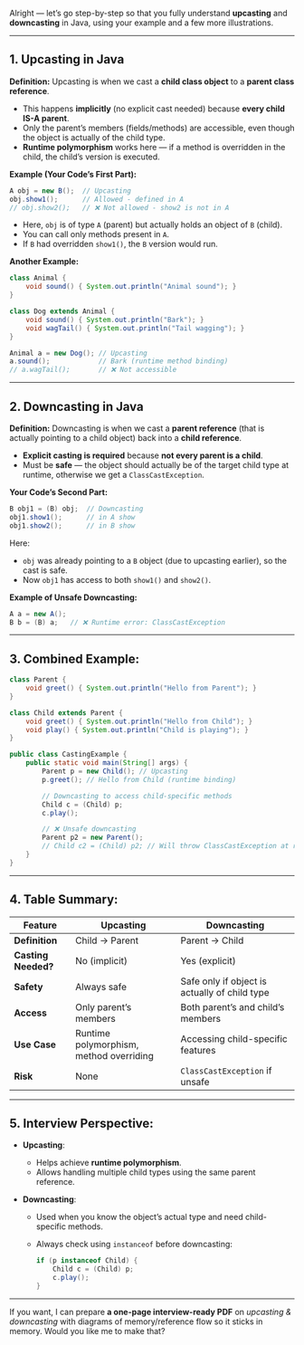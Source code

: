 Alright — let’s go step-by-step so that you fully understand **upcasting** and **downcasting** in Java, using your example and a few more illustrations.

---

## **1. Upcasting in Java**

**Definition:**
Upcasting is when we cast a **child class object** to a **parent class reference**.

* This happens **implicitly** (no explicit cast needed) because **every child IS-A parent**.
* Only the parent’s members (fields/methods) are accessible, even though the object is actually of the child type.
* **Runtime polymorphism** works here — if a method is overridden in the child, the child’s version is executed.

**Example (Your Code’s First Part):**

```java
A obj = new B();  // Upcasting
obj.show1();      // Allowed - defined in A
// obj.show2();   // ❌ Not allowed - show2 is not in A
```

* Here, `obj` is of type `A` (parent) but actually holds an object of `B` (child).
* You can call only methods present in `A`.
* If `B` had overridden `show1()`, the `B` version would run.

**Another Example:**

```java
class Animal {
    void sound() { System.out.println("Animal sound"); }
}

class Dog extends Animal {
    void sound() { System.out.println("Bark"); }
    void wagTail() { System.out.println("Tail wagging"); }
}

Animal a = new Dog(); // Upcasting
a.sound();            // Bark (runtime method binding)
// a.wagTail();       // ❌ Not accessible
```

---

## **2. Downcasting in Java**

**Definition:**
Downcasting is when we cast a **parent reference** (that is actually pointing to a child object) back into a **child reference**.

* **Explicit casting is required** because **not every parent is a child**.
* Must be **safe** — the object should actually be of the target child type at runtime, otherwise we get a `ClassCastException`.

**Your Code’s Second Part:**

```java
B obj1 = (B) obj;  // Downcasting
obj1.show1();      // in A show
obj1.show2();      // in B show
```

Here:

* `obj` was already pointing to a `B` object (due to upcasting earlier), so the cast is safe.
* Now `obj1` has access to both `show1()` and `show2()`.

**Example of Unsafe Downcasting:**

```java
A a = new A();
B b = (B) a;   // ❌ Runtime error: ClassCastException
```

---

## **3. Combined Example:**

```java
class Parent {
    void greet() { System.out.println("Hello from Parent"); }
}

class Child extends Parent {
    void greet() { System.out.println("Hello from Child"); }
    void play() { System.out.println("Child is playing"); }
}

public class CastingExample {
    public static void main(String[] args) {
        Parent p = new Child(); // Upcasting
        p.greet(); // Hello from Child (runtime binding)

        // Downcasting to access child-specific methods
        Child c = (Child) p;
        c.play();

        // ❌ Unsafe downcasting
        Parent p2 = new Parent();
        // Child c2 = (Child) p2; // Will throw ClassCastException at runtime
    }
}
```

---

## **4. Table Summary:**

| Feature             | Upcasting                               | Downcasting                                   |
| ------------------- | --------------------------------------- | --------------------------------------------- |
| **Definition**      | Child → Parent                          | Parent → Child                                |
| **Casting Needed?** | No (implicit)                           | Yes (explicit)                                |
| **Safety**          | Always safe                             | Safe only if object is actually of child type |
| **Access**          | Only parent’s members                   | Both parent’s and child’s members             |
| **Use Case**        | Runtime polymorphism, method overriding | Accessing child-specific features             |
| **Risk**            | None                                    | `ClassCastException` if unsafe                |

---

## **5. Interview Perspective:**

* **Upcasting**:

  * Helps achieve **runtime polymorphism**.
  * Allows handling multiple child types using the same parent reference.
* **Downcasting**:

  * Used when you know the object’s actual type and need child-specific methods.
  * Always check using `instanceof` before downcasting:

    ```java
    if (p instanceof Child) {
        Child c = (Child) p;
        c.play();
    }
    ```

---

If you want, I can prepare **a one-page interview-ready PDF** on *upcasting & downcasting* with diagrams of memory/reference flow so it sticks in memory. Would you like me to make that?
